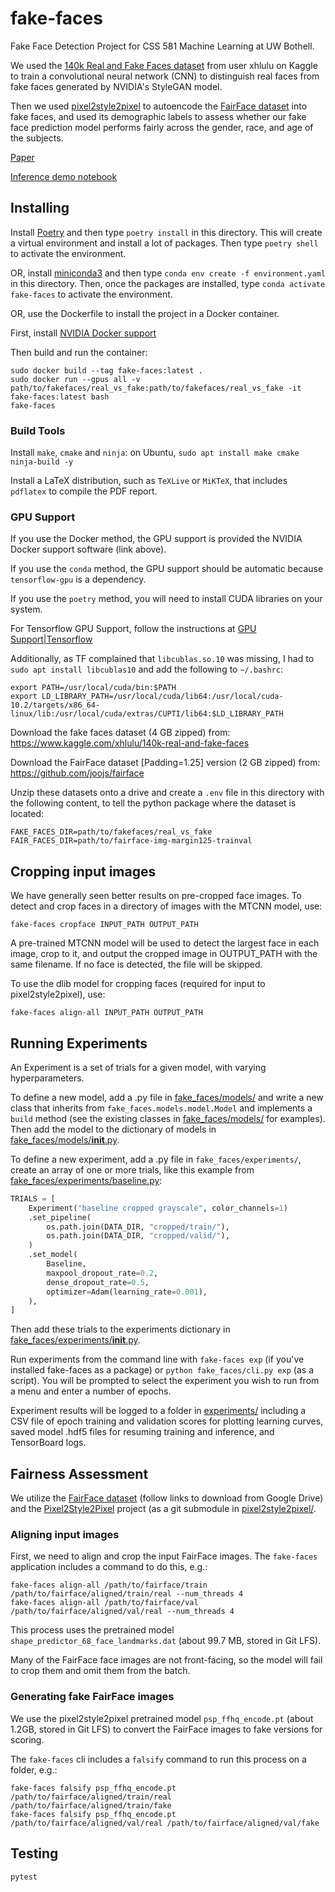 # fake-faces

Fake Face Detection Project for CSS 581 Machine Learning at UW Bothell.

We used the [140k Real and Fake Faces dataset](https://www.kaggle.com/xhlulu/140k-real-and-fake-faces)
from user xhlulu on Kaggle to train a convolutional neural network (CNN) to
distinguish real faces from fake faces generated by NVIDIA's StyleGAN model.

Then we used
[pixel2style2pixel](https://www.kaggle.com/xhlulu/140k-real-and-fake-faces) to
autoencode the [FairFace dataset](https://github.com/joojs/fairface) into fake
faces, and used its demographic labels to assess whether our fake face
prediction model performs fairly across the gender, race, and age of the
subjects.

[Paper](report.pdf)

[Inference demo notebook](notebooks/inference.ipynb)

## Installing

Install [Poetry](https://python-poetry.org/) and then type `poetry install` in this
directory. This will create a virtual environment and install a lot of packages.
Then type `poetry shell` to activate the environment.

OR, install [miniconda3](https://docs.conda.io/en/latest/miniconda.html) and then type
`conda env create -f environment.yaml` in this directory.
Then, once the packages are installed, type `conda activate fake-faces` to activate
the environment.

OR, use the Dockerfile to install the project in a Docker container.

First, install
[NVIDIA Docker support](https://docs.nvidia.com/datacenter/cloud-native/container-toolkit/install-guide.html#docker)

Then build and run the container:

``` shell
sudo docker build --tag fake-faces:latest .
sudo docker run --gpus all -v path/to/fakefaces/real_vs_fake:path/to/fakefaces/real_vs_fake -it fake-faces:latest bash
fake-faces
```
### Build Tools

Install `make`, `cmake` and `ninja`: on Ubuntu, `sudo apt install make cmake ninja-build -y`

Install a LaTeX distribution, such as `TeXLive` or `MiKTeX`, that includes `pdflatex`
to compile the PDF report.

### GPU Support

If you use the Docker method, the GPU support is provided the NVIDIA Docker support software (link above).

If you use the `conda` method, the GPU support should be automatic because
`tensorflow-gpu` is a dependency.

If you use the `poetry` method, you will need to install CUDA libraries on your system.

For Tensorflow GPU Support, follow the instructions at
[GPU Support|Tensorflow](https://www.tensorflow.org/install/gpu)

Additionally, as TF complained that `libcublas.so.10` was missing,
I had to `sudo apt install libcublas10` and add the following to `~/.bashrc`:

``` shell
export PATH=/usr/local/cuda/bin:$PATH
export LD_LIBRARY_PATH=/usr/local/cuda/lib64:/usr/local/cuda-10.2/targets/x86_64-linux/lib:/usr/local/cuda/extras/CUPTI/lib64:$LD_LIBRARY_PATH
```

Download the fake faces dataset (4 GB zipped) from:
https://www.kaggle.com/xhlulu/140k-real-and-fake-faces

Download the FairFace dataset [Padding=1.25] version (2 GB zipped)
from: https://github.com/joojs/fairface

Unzip these datasets onto a drive and create a `.env` file in this
directory with the following content, to tell the
python package where the dataset is located:

``` shell
FAKE_FACES_DIR=path/to/fakefaces/real_vs_fake
FAIR_FACES_DIR=path/to/fairface-img-margin125-trainval
```

## Cropping input images

We have generally seen better results on pre-cropped face images.
To detect and crop faces in a directory of images with the MTCNN model, use:

``` shell
fake-faces cropface INPUT_PATH OUTPUT_PATH
```

A pre-trained MTCNN model will be used to detect the largest face in each image, crop to it,
and output the cropped image in OUTPUT_PATH with the same filename. If no face is detected,
the file will be skipped.

To use the dlib model for cropping faces (required for input to pixel2style2pixel), use:

``` shell
fake-faces align-all INPUT_PATH OUTPUT_PATH
```

## Running Experiments

An Experiment is a set of trials for a given model, with varying hyperparameters.

To define a new model, add a .py file in [fake_faces/models/](fake_faces/models/) and write a new class
that inherits from `fake_faces.models.model.Model` and implements a `build` method
(see the existing classes in [fake_faces/models/](fake_faces/models/) for examples). Then add the model
to the dictionary of models in [fake_faces/models/__init__.py](fake_faces/models/__init__.py).

To define a new experiment, add a .py file in `fake_faces/experiments/`,
create an array of one or more trials, like this example from
[fake_faces/experiments/baseline.py](fake_faces/experiments/baseline.py):

``` python
TRIALS = [
    Experiment("baseline cropped grayscale", color_channels=1)
    .set_pipeline(
        os.path.join(DATA_DIR, "cropped/train/"),
        os.path.join(DATA_DIR, "cropped/valid/"),
    )
    .set_model(
        Baseline,
        maxpool_dropout_rate=0.2,
        dense_dropout_rate=0.5,
        optimizer=Adam(learning_rate=0.001),
    ),
]
```
Then add these trials to the experiments dictionary in
[fake_faces/experiments/__init__.py](fake_faces/experiments/__init__.py).

Run experiments from the command line with `fake-faces exp`
(if you've installed fake-faces as a package) or
`python fake_faces/cli.py exp` (as a script). You will be prompted to select
the experiment you wish to run from a menu and enter a number of epochs.

Experiment results will be logged to a folder in [experiments/](experiments/) including a CSV
file of epoch training and validation scores for plotting learning curves, saved
model .hdf5 files for resuming training and inference, and TensorBoard logs.

## Fairness Assessment

We utilize the [FairFace dataset](https://github.com/joojs/fairface) (follow links to download
from Google Drive) and the [Pixel2Style2Pixel](https://github.com/eladrich/pixel2style2pixel)
project (as a git submodule in [pixel2style2pixel/](pixel2style2pixel/).

### Aligning input images

First, we need to align and crop the input FairFace images. The `fake-faces` application
includes a command to do this, e.g.:

``` shell
fake-faces align-all /path/to/fairface/train /path/to/fairface/aligned/train/real --num_threads 4
fake-faces align-all /path/to/fairface/val /path/to/fairface/aligned/val/real --num_threads 4
```

This process uses the pretrained model `shape_predictor_68_face_landmarks.dat`
(about 99.7 MB, stored in Git LFS).

Many of the FairFace face images are not front-facing, so the model will fail to crop
them and omit them from the batch.

### Generating fake FairFace images

We use the pixel2style2pixel pretrained model `psp_ffhq_encode.pt` (about 1.2GB, stored in Git LFS)
to convert the FairFace images to fake versions for scoring.

The `fake-faces` cli includes a `falsify` command to run this process on a folder, e.g.:

``` shell
fake-faces falsify psp_ffhq_encode.pt /path/to/fairface/aligned/train/real /path/to/fairface/aligned/train/fake
fake-faces falsify psp_ffhq_encode.pt /path/to/fairface/aligned/val/real /path/to/fairface/aligned/val/fake
```

## Testing

`pytest`
